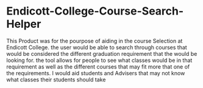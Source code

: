 # Endicott-College-Course-Search-Helper
This Product was for the pourpose of aiding in the course Selection at Endicott College. the user would be able to search through courses that would be considered the different
graduation requirement that the would be looking for. the tool allows for people to see what classes would be in that requirement as well as the different courses that may fit more that one of the requirements. I would aid students and Advisers that may not know what classes their students should take
